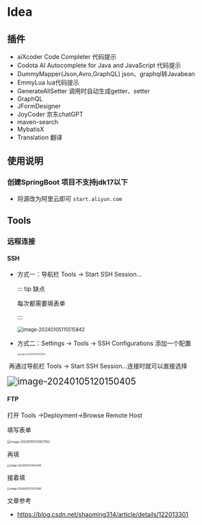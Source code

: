 # Idea

## 插件

- aiXcoder Code Completer  代码提示
- Codota AI Autocomplete for Java and JavaScript 代码提示
- DummyMapper(Json,Avro,GraphQL)    json、graphql转Javabean
- EmmyLua   lua代码提示
- GenerateAllSetter  调用时自动生成getter、setter
- GraphQL
- JFormDesigner
- JoyCoder  京东chatGPT
- maven-search  
- MybatisX
- Translation 翻译


## 使用说明

### 创建SpringBoot 项目不支持jdk17以下
- 将源改为阿里云即可    `start.aliyun.com`


## Tools

### 远程连接

#### SSH

- 方式一：导航栏 Tools -> Start SSH Session...

  ::: tip 缺点

  每次都需要填表单

  :::

  <img src="http://minio.botuer.com/study-node/2024/01/05/image-20240105115515842_repeat_1704426922993__212332.png" alt="image-20240105115515842" style="zoom: 80%;" />

- 方式二：Settings -> Tools -> SSH Configurations 添加一个配置

  <img src="http://minio.botuer.com/study-node/2024/01/05/image-20240105121532553_repeat_1704428132743__568807.png" alt="image-20240105121532553" style="zoom:33%;" />

​					再通过导航栏 Tools -> Start SSH Session...连接时就可以直接选择

<img src="http://minio.botuer.com/study-node/2024/01/05/image-20240105120150405_repeat_1704427310491__247116.png" alt="image-20240105120150405" style="zoom:150%;" />



#### FTP

打开 Tools ->Deployment->Browse Remote Host

填写表单

<img src="http://minio.botuer.com/study-node/2024/01/05/image-20240105120821742_repeat_1704427702048__156422.png" alt="image-20240105120821742" style="zoom: 50%;" />



再填

<img src="http://minio.botuer.com/study-node/2024/01/05/image-20240105121013499_repeat_1704427813601__696134.png" alt="image-20240105121013499" style="zoom: 40%;" />

  接着填

<img src="http://minio.botuer.com/study-node/2024/01/05/image-20240105121253580_repeat_1704427973690__966195.png" alt="image-20240105121253580" style="zoom: 40%;" />



文章参考

- https://blog.csdn.net/shaoming314/article/details/122013301

